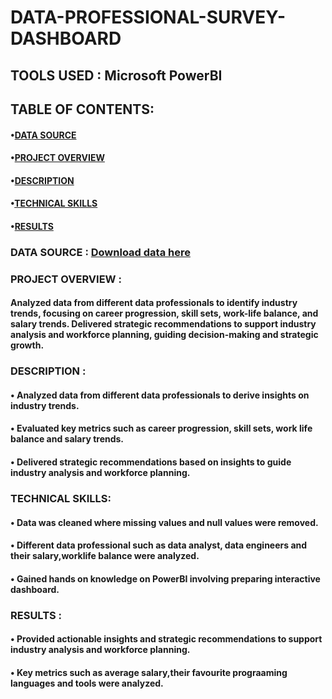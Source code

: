 # DATA-PROFESSIONAL-SURVEY-DASHBOARD
## TOOLS USED : Microsoft PowerBI
## TABLE OF CONTENTS:
 #### •[DATA SOURCE](#data-source)
 #### •[PROJECT OVERVIEW](#project-overview)
 #### •[DESCRIPTION](#description)
 #### •[TECHNICAL SKILLS](#technical-skills)
 #### •[RESULTS](#results)
### DATA SOURCE : [Download data here](https://1drv.ms/x/c/b5fde8f868ef5346/Ebz0dS-3f8xBpiGZffeYxj4BcYXEb5iW28OXDRSnIqolzw?e=1Vv564)
### PROJECT OVERVIEW :
#### Analyzed data from different data professionals to identify industry trends, focusing on career progression, skill sets, work-life balance, and salary trends. Delivered strategic recommendations to support industry analysis and workforce planning, guiding decision-making and strategic growth.
### DESCRIPTION :
#### • Analyzed data from different data professionals to derive insights on industry trends.
#### • Evaluated key metrics such as career progression, skill sets, work life balance and salary trends.
#### • Delivered strategic recommendations based on insights to guide industry analysis and workforce planning.
### TECHNICAL SKILLS:
#### • Data was cleaned where missing values and null values were removed.
#### • Different data professional such as data analyst, data engineers and their salary,worklife balance were analyzed.
#### • Gained hands on knowledge on PowerBI involving preparing interactive dashboard.
### RESULTS :
#### • Provided actionable insights and strategic recommendations to support industry analysis and workforce planning.
#### • Key metrics such as average salary,their favourite prograaming languages and tools were analyzed.

